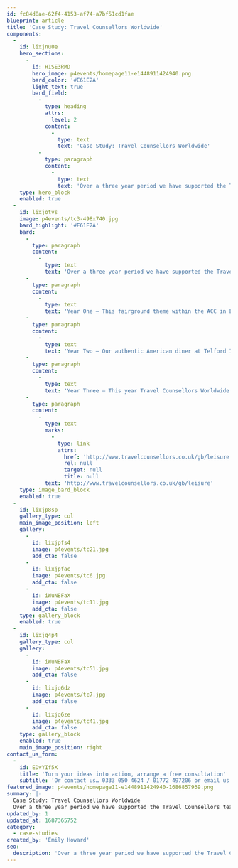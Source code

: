 ```yaml
---
id: fc84d8ae-62f4-4153-af74-a7bf51cd1fae
blueprint: article
title: 'Case Study: Travel Counsellors Worldwide'
components:
  -
    id: lixjnu0e
    hero_sections:
      -
        id: H1SE3RMD
        hero_image: p4events/homepage11-e1448911424940.png
        bard_color: '#E61E2A'
        light_text: true
        bard_field:
          -
            type: heading
            attrs:
              level: 2
            content:
              -
                type: text
                text: 'Case Study: Travel Counsellors Worldwide'
          -
            type: paragraph
            content:
              -
                type: text
                text: 'Over a three year period we have supported the Travel Counsellors team with the theming of their annual staff conference – from grassroots ideas through to a fun filled finale catering for up to 1000 guests at locations throughout the UK.'
    type: hero_block
    enabled: true
  -
    id: lixjotvs
    image: p4events/tc3-498x740.jpg
    bard_highlight: '#E61E2A'
    bard:
      -
        type: paragraph
        content:
          -
            type: text
            text: 'Over a three year period we have supported the Travel Counsellors team with the theming of their annual staff conference – from grassroots ideas through to a fun filled finale catering for up to 1000 guests at locations throughout the UK.'
      -
        type: paragraph
        content:
          -
            type: text
            text: 'Year One – This fairground theme within the ACC in Liverpool featured a full 12 car dodgems, articulated donkey derby and a range of funfair food-stalls, such as doughnuts, popcorn and candyfloss.'
      -
        type: paragraph
        content:
          -
            type: text
            text: 'Year Two – Our authentic American diner at Telford International comprised of The Jersey Boys on the main stage, 50’s style 3D photobooth, a huge range of American games including air hockey and basketball, and of course ice-cream sundaes to finish the evening.'
      -
        type: paragraph
        content:
          -
            type: text
            text: 'Year Three – This year Travel Counsellors Worldwide celebrated their ten year anniversary with an ‘around the world’ theme marking their global expansion. Representing Canada we installed a super cool ice bar, ski simulator and waffles. Meanwhile across the globe, Australia featured a full size surfing simulator along with our piece de resistance – the bespoke tiki bar, straw pagoda and boutique loungers.'
      -
        type: paragraph
        content:
          -
            type: text
            marks:
              -
                type: link
                attrs:
                  href: 'http://www.travelcounsellors.co.uk/gb/leisure'
                  rel: null
                  target: null
                  title: null
            text: 'http://www.travelcounsellors.co.uk/gb/leisure'
    type: image_bard_block
    enabled: true
  -
    id: lixjp8sp
    gallery_type: col
    main_image_position: left
    gallery:
      -
        id: lixjpfs4
        image: p4events/tc21.jpg
        add_cta: false
      -
        id: lixjpfac
        image: p4events/tc6.jpg
        add_cta: false
      -
        id: iWuNBFaX
        image: p4events/tc11.jpg
        add_cta: false
    type: gallery_block
    enabled: true
  -
    id: lixjq4p4
    gallery_type: col
    gallery:
      -
        id: iWuNBFaX
        image: p4events/tc51.jpg
        add_cta: false
      -
        id: lixjq6dz
        image: p4events/tc7.jpg
        add_cta: false
      -
        id: lixjq6ze
        image: p4events/tc41.jpg
        add_cta: false
    type: gallery_block
    enabled: true
    main_image_position: right
contact_us_form:
  -
    id: EDvYIf5X
    title: 'Turn your ideas into action, arrange a free consultation'
    subtitle: 'Or contact us… 0333 050 4624 / 01772 497206 or email us: info@p4events.co.uk'
featured_image: p4events/homepage11-e1448911424940-1686857939.png
summary: |-
  Case Study: Travel Counsellors Worldwide
  Over a three year period we have supported the Travel Counsellors team with the theming of their annual staff conference – from grassroots ideas through to a fun filled finale catering for up to 1000 guests at locations throughout the UK.
updated_by: 1
updated_at: 1687365752
category:
  - case-studies
created_by: 'Emily Howard'
seo:
  description: 'Over a three year period we have supported the Travel Counsellors team with the theming of their annual staff conference.'
---
```

